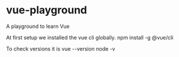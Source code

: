 # vue-playground
A playground to learn Vue

At first setup we installed the vue cli globally.
npm install -g @vue/cli

To check versions it is
vue --version
node -v